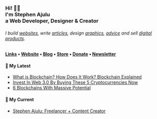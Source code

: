   <!-- Hi there! Feel free to make this your own but don't use my data. Attributions are welcomed --> 
<h3>Hi! 👋🤓<br>I'm Stephen Ajulu<br>a Web Developer, Designer & Creator</h3>
<h6>I build <a href="https://stephenajulu.com/portfolio">websites</a>, write <a href="https://stephenajulu.com/blog">articles</a>, design <a href="https://stephenajulu.com/portfolio">graphics</a>, <a href="https://stephenajulu.com/book-a-consultation">advice</a> and sell <a href="https://stephenajulu.com/store">digital products</a>.</h6>

<h4> <a href="https://stephenajulu.com/links">Links</a> • <a href="https://stephenajulu.com">Website</a> • <a href="https://stephenajulu.com/blog">Blog</a> • <a href="https://stephenajulu.com/store">Store</a> • <a href="https://www.paypal.com/donate/?hosted_button_id=SLNMRAJ59LRC8">Donate</a> • <a href="https://stephenajulu.com/newsletter">Newsletter</a></h4>

<h4>📕 My Latest</h4>

<!-- BLOG-POST-LIST:START -->
- [What is Blockchain? How Does It Work? Blockchain Explained](https://stephenajulu.com/blog/what-is-blockchain-how-does-it-work-blockchain-explained/)
- [Invest In Web 3.0 By Buying These 5 Cryptocurrencies Now](https://stephenajulu.com/blog/invest-in-web-3.0-by-buying-these-5-cryptocurrencies-now/)
- [6 Blockchains With Massive Potential](https://stephenajulu.com/blog/6-cryptocurrencies-blockchains-with-massive-potential/)
<!-- BLOG-POST-LIST:END -->

<h4>💼 My Current</h4>

- [Stephen Ajulu: Freelancer + Content Creator](https://stephenajulu.com)
